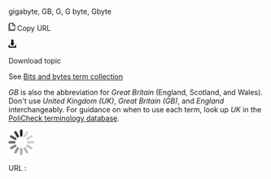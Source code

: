 # 

gigabyte, GB, G, G byte, Gbyte

![Copy URL](media/gigabyte/Copy.png)
Copy URL

![Download](media/gigabyte/Download.png)

Download topic

See [Bits and bytes term collection](https://worldready.cloudapp.net/Styleguide/Read?id=2700&topicid=26920)

*GB* is also the abbreviation for *Great Britain* (England, Scotland, and Wales). Don't use *United Kingdom (UK)*, *Great Britain (GB)*, and *England* interchangeably. For guidance on when to use each term, look up *UK* in the [PoliCheck terminology database](https://policheck.azurewebsites.net/Pages/DisplayTermDetails.aspx?LCID=9).

![In progress](media/gigabyte/activity-large.gif)

URL :
